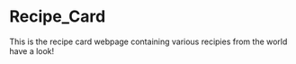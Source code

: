 # Recipe_Card
This is the recipe card webpage containing various recipies from the world have a look!
